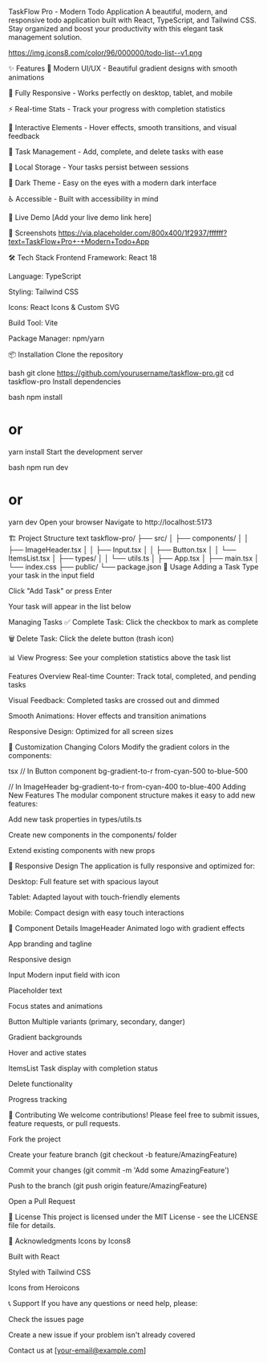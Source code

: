 TaskFlow Pro - Modern Todo Application
A beautiful, modern, and responsive todo application built with React, TypeScript, and Tailwind CSS. Stay organized and boost your productivity with this elegant task management solution.

https://img.icons8.com/color/96/000000/todo-list--v1.png

✨ Features
🎯 Modern UI/UX - Beautiful gradient designs with smooth animations

📱 Fully Responsive - Works perfectly on desktop, tablet, and mobile

⚡ Real-time Stats - Track your progress with completion statistics

🎨 Interactive Elements - Hover effects, smooth transitions, and visual feedback

📝 Task Management - Add, complete, and delete tasks with ease

💾 Local Storage - Your tasks persist between sessions

🌙 Dark Theme - Easy on the eyes with a modern dark interface

♿ Accessible - Built with accessibility in mind

🚀 Live Demo
[Add your live demo link here]

📸 Screenshots
https://via.placeholder.com/800x400/1f2937/ffffff?text=TaskFlow+Pro+-+Modern+Todo+App

🛠️ Tech Stack
Frontend Framework: React 18

Language: TypeScript

Styling: Tailwind CSS

Icons: React Icons & Custom SVG

Build Tool: Vite

Package Manager: npm/yarn

📦 Installation
Clone the repository

bash
git clone https://github.com/yourusername/taskflow-pro.git
cd taskflow-pro
Install dependencies

bash
npm install
# or
yarn install
Start the development server

bash
npm run dev
# or
yarn dev
Open your browser
Navigate to http://localhost:5173

🏗️ Project Structure
text
taskflow-pro/
├── src/
│   ├── components/
│   │   ├── ImageHeader.tsx
│   │   ├── Input.tsx
│   │   ├── Button.tsx
│   │   └── ItemsList.tsx
│   ├── types/
│   │   └── utils.ts
│   ├── App.tsx
│   ├── main.tsx
│   └── index.css
├── public/
└── package.json
🎯 Usage
Adding a Task
Type your task in the input field

Click "Add Task" or press Enter

Your task will appear in the list below

Managing Tasks
✅ Complete Task: Click the checkbox to mark as complete

🗑️ Delete Task: Click the delete button (trash icon)

📊 View Progress: See your completion statistics above the task list

Features Overview
Real-time Counter: Track total, completed, and pending tasks

Visual Feedback: Completed tasks are crossed out and dimmed

Smooth Animations: Hover effects and transition animations

Responsive Design: Optimized for all screen sizes

🔧 Customization
Changing Colors
Modify the gradient colors in the components:

tsx
// In Button component
bg-gradient-to-r from-cyan-500 to-blue-500

// In ImageHeader
bg-gradient-to-r from-cyan-400 to-blue-400
Adding New Features
The modular component structure makes it easy to add new features:

Add new task properties in types/utils.ts

Create new components in the components/ folder

Extend existing components with new props

📱 Responsive Design
The application is fully responsive and optimized for:

Desktop: Full feature set with spacious layout

Tablet: Adapted layout with touch-friendly elements

Mobile: Compact design with easy touch interactions

🎨 Component Details
ImageHeader
Animated logo with gradient effects

App branding and tagline

Responsive design

Input
Modern input field with icon

Placeholder text

Focus states and animations

Button
Multiple variants (primary, secondary, danger)

Gradient backgrounds

Hover and active states

ItemsList
Task display with completion status

Delete functionality

Progress tracking

🤝 Contributing
We welcome contributions! Please feel free to submit issues, feature requests, or pull requests.

Fork the project

Create your feature branch (git checkout -b feature/AmazingFeature)

Commit your changes (git commit -m 'Add some AmazingFeature')

Push to the branch (git push origin feature/AmazingFeature)

Open a Pull Request

📄 License
This project is licensed under the MIT License - see the LICENSE file for details.

🙏 Acknowledgments
Icons by Icons8

Built with React

Styled with Tailwind CSS

Icons from Heroicons

📞 Support
If you have any questions or need help, please:

Check the issues page

Create a new issue if your problem isn't already covered

Contact us at [your-email@example.com]
